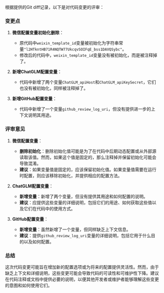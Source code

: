 根据提供的Git diff记录，以下是对代码变更的评审：

### 变更点

1. **微信配置变量初始化删除**：
   - 原代码中`weixin_template_id`变量被初始化为字符串常量`"l2HTkntHB71R4NQTW77UkcqvSOIFqE_bss1DAVQSybc"`。
   - 修改后的代码中，`weixin_template_id`变量没有被初始化，而是被注释掉了。

2. **新增ChatGLM配置变量**：
   - 代码中新增了两个变量`ChatGLM_apiHost`和`ChatGLM_apiKeySecret`，它们也没有被初始化，同样被注释掉了。

3. **新增GitHub配置变量**：
   - 代码中新增了一个变量`github_review_log_uri`，但没有提供进一步的上下文说明其用途。

### 评审意见

1. **微信配置变量**：
   - **删除初始化**：删除初始化值可能是为了在代码中后期动态配置或从外部源读取该值。然而，如果这个值是固定的，那么注释掉并保留初始化可能会导致混淆。
   - **建议**：如果变量值是固定的，应该保留初始化值。如果变量值需要在运行时配置，则应该移除初始化，并提供相应的配置方法。

2. **ChatGLM配置变量**：
   - **新增变量**：新增了两个变量，但没有提供其用途和如何配置的说明。
   - **建议**：应提供这些变量的详细说明，包括它们的用途、如何获取这些值以及它们在代码中的使用方式。

3. **GitHub配置变量**：
   - **新增变量**：虽然新增了一个变量，但同样缺乏上下文信息。
   - **建议**：提供`github_review_log_uri`变量的详细说明，包括它用于什么目的以及如何配置。

### 总结

这次代码变更可能旨在增加新的配置选项或为将来的配置提供灵活性。然而，由于缺乏上下文和详细说明，这些变更可能会导致代码的可读性和可维护性下降。建议在代码注释或文档中提供必要的说明，以便其他开发者或维护者能够理解这些变更的意图和如何使用它们。